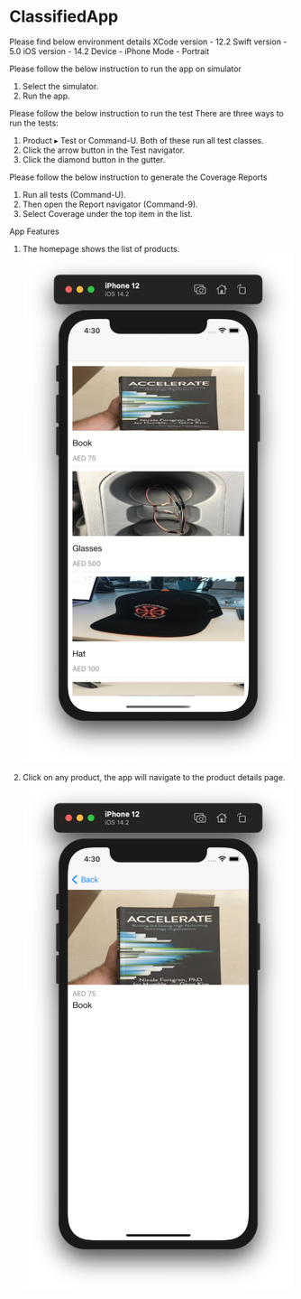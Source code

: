 # ClassifiedApp
Please find below environment details
XCode version - 12.2
Swift version -  5.0
iOS version - 14.2
Device - iPhone
Mode - Portrait

Please follow the below instruction to run the app on simulator
1. Select the simulator.
2. Run the app.

Please follow the below instruction to run the test
There are three ways to run the tests:
1. Product ▸ Test or Command-U. Both of these run all test classes.
2. Click the arrow button in the Test navigator.
3. Click the diamond button in the gutter.

Please follow the below instruction to generate the Coverage Reports
1. Run all tests (Command-U).
2. Then open the Report navigator (Command-9).
3. Select Coverage under the top item in the list.

App Features
1. The homepage shows the list of products.
![alt text](https://github.com/nuzhatzari/ClassifiedApp/blob/main/Scrrenshots/productlist.png)


2. Click on any product, the app will navigate to the product details page.
![alt text](https://github.com/nuzhatzari/ClassifiedApp/blob/main/Scrrenshots/productdetails.png)
